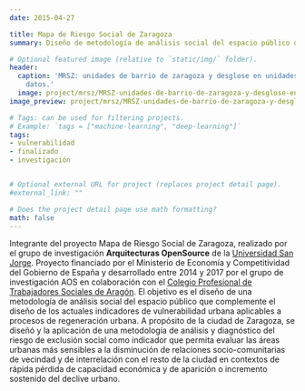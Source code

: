 ```yaml
---
date: 2015-04-27

title: Mapa de Riesgo Social de Zaragoza
summary: Diseño de metodología de análisis social del espacio público que complemente el diseño de los actuales indicadores de vulnerabilidad urbana aplicables a procesos de regeneración urbana.

# Optional featured image (relative to `static/img/` folder).
header:
  caption: 'MRSZ: unidades de barrio de zaragoza y desglose en unidades de toma de
    datos.'
  image: project/mrsz/MRSZ-unidades-de-barrio-de-zaragoza-y-desglose-en-unidades-de-toma-de-datos.png
image_preview: project/mrsz/MRSZ-unidades-de-barrio-de-zaragoza-y-desglose-en-unidades-de-toma-de-datos.png

# Tags: can be used for filtering projects.
# Example: `tags = ["machine-learning", "deep-learning"]`
tags:
- vulnerabilidad
- finalizado
- investigación


# Optional external URL for project (replaces project detail page).
#external_link: ""

# Does the project detail page use math formatting?
math: false
---
```


Integrante del proyecto Mapa de Riesgo Social de Zaragoza, realizado por el grupo de investigación **Arquitecturas OpenSource** de la [Universidad San Jorge](http://usj.es). Proyecto financiado por el Ministerio de Economía y Competitividad del Gobierno de España y desarrollado entre 2014 y 2017 por el grupo de investigación AOS en colaboración con el [Colegio Profesional de Trabajadores Sociales de Aragón](http://www.trabajosocialaragon.es/). El objetivo es el diseño de una metodología de análisis social del espacio público que complemente el diseño de los actuales indicadores de vulnerabilidad urbana aplicables a procesos de regeneración urbana.
A propósito de la ciudad de Zaragoza, se diseñó y la aplicación de una metodología de análisis y diagnóstico del riesgo de exclusión social como indicador que permita evaluar las áreas urbanas más sensibles a la disminución de relaciones socio-comunitarias de vecindad y de interrelación con el resto de la ciudad en contextos de rápida pérdida de capacidad económica y de aparición o incremento sostenido del declive urbano.
